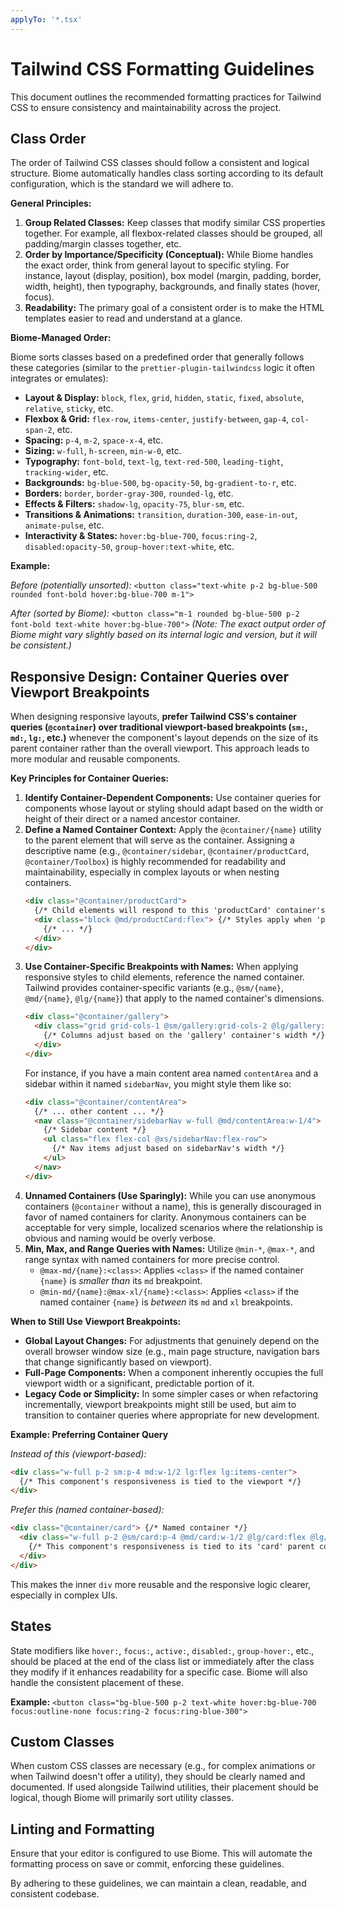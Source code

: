 ```yaml
---
applyTo: '*.tsx'
---
```


# Tailwind CSS Formatting Guidelines

This document outlines the recommended formatting practices for Tailwind CSS to ensure consistency and maintainability across the project.

## Class Order

The order of Tailwind CSS classes should follow a consistent and logical structure. Biome automatically handles class sorting according to its default configuration, which is the standard we will adhere to.

**General Principles:**

1.  **Group Related Classes:** Keep classes that modify similar CSS properties together. For example, all flexbox-related classes should be grouped, all padding/margin classes together, etc.
2.  **Order by Importance/Specificity (Conceptual):** While Biome handles the exact order, think from general layout to specific styling. For instance, layout (display, position), box model (margin, padding, border, width, height), then typography, backgrounds, and finally states (hover, focus).
3.  **Readability:** The primary goal of a consistent order is to make the HTML templates easier to read and understand at a glance.

**Biome-Managed Order:**

Biome sorts classes based on a predefined order that generally follows these categories (similar to the `prettier-plugin-tailwindcss` logic it often integrates or emulates):

*   **Layout & Display:** `block`, `flex`, `grid`, `hidden`, `static`, `fixed`, `absolute`, `relative`, `sticky`, etc.
*   **Flexbox & Grid:** `flex-row`, `items-center`, `justify-between`, `gap-4`, `col-span-2`, etc.
*   **Spacing:** `p-4`, `m-2`, `space-x-4`, etc.
*   **Sizing:** `w-full`, `h-screen`, `min-w-0`, etc.
*   **Typography:** `font-bold`, `text-lg`, `text-red-500`, `leading-tight`, `tracking-wider`, etc.
*   **Backgrounds:** `bg-blue-500`, `bg-opacity-50`, `bg-gradient-to-r`, etc.
*   **Borders:** `border`, `border-gray-300`, `rounded-lg`, etc.
*   **Effects & Filters:** `shadow-lg`, `opacity-75`, `blur-sm`, etc.
*   **Transitions & Animations:** `transition`, `duration-300`, `ease-in-out`, `animate-pulse`, etc.
*   **Interactivity & States:** `hover:bg-blue-700`, `focus:ring-2`, `disabled:opacity-50`, `group-hover:text-white`, etc.

**Example:**

*Before (potentially unsorted):*
`<button class="text-white p-2 bg-blue-500 rounded font-bold hover:bg-blue-700 m-1">`

*After (sorted by Biome):*
`<button class="m-1 rounded bg-blue-500 p-2 font-bold text-white hover:bg-blue-700">`
*(Note: The exact output order of Biome might vary slightly based on its internal logic and version, but it will be consistent.)*

## Responsive Design: Container Queries over Viewport Breakpoints

When designing responsive layouts, **prefer Tailwind CSS's container queries (`@container`) over traditional viewport-based breakpoints (`sm:`, `md:`, `lg:`, etc.)** whenever the component's layout depends on the size of its parent container rather than the overall viewport. This approach leads to more modular and reusable components.

**Key Principles for Container Queries:**

1.  **Identify Container-Dependent Components:** Use container queries for components whose layout or styling should adapt based on the width or height of their direct or a named ancestor container.
2.  **Define a Named Container Context:** Apply the `@container/{name}` utility to the parent element that will serve as the container. Assigning a descriptive name (e.g., `@container/sidebar`, `@container/productCard`, `@container/Toolbox`) is highly recommended for readability and maintainability, especially in complex layouts or when nesting containers.
    ```html
    <div class="@container/productCard">
      {/* Child elements will respond to this 'productCard' container's size */}
      <div class="block @md/productCard:flex"> {/* Styles apply when 'productCard' container is >= @md breakpoint */}
        {/* ... */}
      </div>
    </div>
    ```
3.  **Use Container-Specific Breakpoints with Names:** When applying responsive styles to child elements, reference the named container. Tailwind provides container-specific variants (e.g., `@sm/{name}`, `@md/{name}`, `@lg/{name}`) that apply to the named container's dimensions.
    ```html
    <div class="@container/gallery">
      <div class="grid grid-cols-1 @sm/gallery:grid-cols-2 @lg/gallery:grid-cols-4">
        {/* Columns adjust based on the 'gallery' container's width */}
      </div>
    </div>
    ```
    For instance, if you have a main content area named `contentArea` and a sidebar within it named `sidebarNav`, you might style them like so:
    ```html
    <div class="@container/contentArea">
      {/* ... other content ... */}
      <nav class="@container/sidebarNav w-full @md/contentArea:w-1/4">
        {/* Sidebar content */}
        <ul class="flex flex-col @xs/sidebarNav:flex-row">
          {/* Nav items adjust based on sidebarNav's width */}
        </ul>
      </nav>
    </div>
    ```
4.  **Unnamed Containers (Use Sparingly):** While you can use anonymous containers (`@container` without a name), this is generally discouraged in favor of named containers for clarity. Anonymous containers can be acceptable for very simple, localized scenarios where the relationship is obvious and naming would be overly verbose.
5.  **Min, Max, and Range Queries with Names:** Utilize `@min-*`, `@max-*`, and range syntax with named containers for more precise control.
    *   `@max-md/{name}:<class>`: Applies `<class>` if the named container `{name}` is *smaller than* its `md` breakpoint.
    *   `@min-md/{name}:@max-xl/{name}:<class>`: Applies `<class>` if the named container `{name}` is *between* its `md` and `xl` breakpoints.

**When to Still Use Viewport Breakpoints:**

*   **Global Layout Changes:** For adjustments that genuinely depend on the overall browser window size (e.g., main page structure, navigation bars that change significantly based on viewport).
*   **Full-Page Components:** When a component inherently occupies the full viewport width or a significant, predictable portion of it.
*   **Legacy Code or Simplicity:** In some simpler cases or when refactoring incrementally, viewport breakpoints might still be used, but aim to transition to container queries where appropriate for new development.

**Example: Preferring Container Query**

*Instead of this (viewport-based):*
```html
<div class="w-full p-2 sm:p-4 md:w-1/2 lg:flex lg:items-center">
  {/* This component's responsiveness is tied to the viewport */}
</div>
```

*Prefer this (named container-based):*
```html
<div class="@container/card"> {/* Named container */}
  <div class="w-full p-2 @sm/card:p-4 @md/card:w-1/2 @lg/card:flex @lg/card:items-center">
    {/* This component's responsiveness is tied to its 'card' parent container */}
  </div>
</div>
```
This makes the inner `div` more reusable and the responsive logic clearer, especially in complex UIs.

## States

State modifiers like `hover:`, `focus:`, `active:`, `disabled:`, `group-hover:`, etc., should be placed at the end of the class list or immediately after the class they modify if it enhances readability for a specific case. Biome will also handle the consistent placement of these.

**Example:**
`<button class="bg-blue-500 p-2 text-white hover:bg-blue-700 focus:outline-none focus:ring-2 focus:ring-blue-300">`

## Custom Classes

When custom CSS classes are necessary (e.g., for complex animations or when Tailwind doesn't offer a utility), they should be clearly named and documented. If used alongside Tailwind utilities, their placement should be logical, though Biome will primarily sort utility classes.

## Linting and Formatting

Ensure that your editor is configured to use Biome. This will automate the formatting process on save or commit, enforcing these guidelines.

By adhering to these guidelines, we can maintain a clean, readable, and consistent codebase.